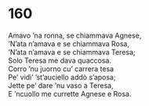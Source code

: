 # 160
  
Amavo ’na ronna, se chiammava Agnese,  
’N’ata n’amava e se chiammava Rosa,  
’N’ata n’amava e se chiammava Teresa;  
Solo Teresa me dava quaccosa.  
Corro ’nu juorno cu’ carrera tesa  
Pe’ vidì’ ’st’auciello addò s’aposa;  
Jette pe’ dare ’nu vaso a Teresa,  
E ’ncuollo me currette Agnese e Rosa.
